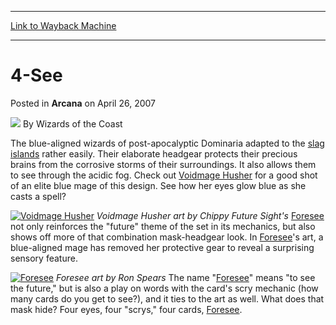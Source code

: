 
---
[Link to Wayback Machine](https://web.archive.org/web/20210925043641/https://magic.wizards.com/en/articles/archive/4-see-2007-04-26)

[_metadata_:author]:- "Wizards of the Coast"
[_metadata_:description]:- "The blue-aligned wizards of post-apocalyptic Dominaria adapted to the slag islands rather easily. Their elaborate headgear protects their precious brains from the corrosive storms of their surroundings. It also allows them to see through the acidic fog. Check out Voidmage Husher for a good shot of an elite blue mage of this design. See how her eyes glow blue as she casts a"
[_metadata_:generator]:- "Drupal 7 (http://drupal.org)"
[_metadata_:node]:- "601941"
[_metadata_:publish_date]:- "2007-04-26"
[_metadata_:source]:- "div-main-content"
[_metadata_:title]:- "4-See"
[_metadata_:wayback_capture_timestamp]:- "2021-09-25 04:36:41"
[_metadata_:wayback_raw_url]:- "https://web.archive.org/web/20210925043641id_/https://magic.wizards.com/en/articles/archive/4-see-2007-04-26"
[_metadata_:wayback_url]:- "https://magic.wizards.com/en/articles/archive/4-see-2007-04-26"
---


4-See
=====



 Posted in **Arcana**
 on April 26, 2007 






![](https://media.magic.wizards.com/styles/auth_small/public/images/person/wizards_author.jpg)
By Wizards of the Coast












The blue-aligned wizards of post-apocalyptic Dominaria adapted to the [slag islands](http://archive.wizards.com/Magic/Magazine/Article.aspx?x=mtgcom/feature/367&page=3) rather easily. Their elaborate headgear protects their precious brains from the corrosive storms of their surroundings. It also allows them to see through the acidic fog. Check out [Voidmage Husher](https://gatherer.wizards.com/Pages/Card/Details.aspx?name=Voidmage+Husher) for a good shot of an elite blue mage of this design. See how her eyes glow blue as she casts a spell?


[![Voidmage Husher](http://www.wizards.com/magic/images/cardart/TSP/Voidmage_Husher_640.jpg)](http://gatherer.wizards.com/Pages/Card/Details.aspx?&name=Voidmage%2BHusher) *Voidmage Husher art by Chippy*
*Future Sight's* [Foresee](https://gatherer.wizards.com/Pages/Card/Details.aspx?name=Foresee) not only reinforces the "future" theme of the set in its mechanics, but also shows off more of that combination mask-headgear look. In [Foresee](https://gatherer.wizards.com/Pages/Card/Details.aspx?name=Foresee)'s art, a blue-aligned mage has removed her protective gear to reveal a surprising sensory feature.


[![Foresee](https://media.wizards.com/legacy/magic/images/cardart/fut/foresee_640.jpg)](http://gatherer.wizards.com/Pages/Card/Details.aspx?&name=Foresee) *Foresee art by Ron Spears*
The name "[Foresee](https://gatherer.wizards.com/Pages/Card/Details.aspx?name=Foresee)" means "to see the future," but is also a play on words with the card's scry mechanic (how many cards do you get to see?), and it ties to the art as well. What does that mask hide? Four eyes, four "scrys," four cards, [Foresee](https://gatherer.wizards.com/Pages/Card/Details.aspx?name=Foresee).








